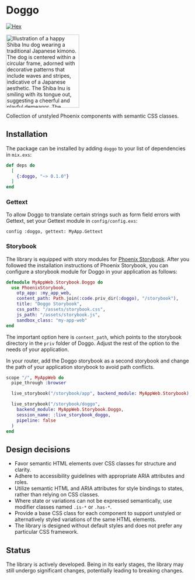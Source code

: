 # Doggo

[![Hex](https://img.shields.io/hexpm/v/doggo)](https://hex.pm/packages/doggo)

<img src="https://github.com/woylie/doggo/raw/main/doggo.png" alt="Illustration of a happy Shiba Inu dog wearing a traditional Japanese kimono. The dog is centered within a circular frame, adorned with decorative patterns that include waves and stripes, indicative of a Japanese aesthetic. The Shiba Inu is smiling with its tongue out, suggesting a cheerful and playful demeanor. The kimono features bold red and white accents, complementing the dog's tan and white fur." width="200"/>

Collection of unstyled Phoenix components with semantic CSS classes.

## Installation

The package can be installed by adding `doggo` to your list of dependencies in
`mix.exs`:

```elixir
def deps do
  [
    {:doggo, "~> 0.1.0"}
  ]
end
```

### Gettext

To allow Doggo to translate certain strings such as form field errors with
Gettext, set your Gettext module in `config/config.exs`:

    config :doggo, gettext: MyApp.Gettext

### Storybook

The library is equipped with story modules for
[Phoenix Storybook](https://hex.pm/packages/phoenix_storybook). After you
followed the installation instructions of Phoenix Storybook, you can configure a
storybook module for Doggo in your application as follows:

```elixir
defmodule MyAppWeb.Storybook.Doggo do
  use PhoenixStorybook,
    otp_app: :my_app_web,
    content_path: Path.join(:code.priv_dir(:doggo), "/storybook"),
    title: "Doggo Storybook",
    css_path: "/assets/storybook.css",
    js_path: "/assets/storybook.js",
    sandbox_class: "my-app-web"
end
```

The important option here is `content_path`, which points to the storybook
directory in the `priv` folder of Doggo. Adjust the rest of the option to the
needs of your application.

In your router, add the Doggo storybook as a second storybook and change the
path of your application storybook to avoid path conflicts.

```elixir
scope "/", MyAppWeb do
  pipe_through :browser

  live_storybook("/storybook/app", backend_module: MyAppWeb.Storybook)

  live_storybook("/storybook/doggo",
    backend_module: MyAppWeb.Storybook.Doggo,
    session_name: :live_storybook_doggo,
    pipeline: false
  )
end
```

## Design decisions

- Favor semantic HTML elements over CSS classes for structure and clarity.
- Adhere to accessibility guidelines with appropriate ARIA attributes and roles.
- Utilize semantic HTML and ARIA attributes for style bindings to states, rather
  than relying on CSS classes.
- Where state or variations can not be expressed semantically, use modifier
  classes named `.is-*` or `.has-*`.
- Provide a base CSS class for each component to support unstyled or
  alternatively styled variations of the same HTML elements.
- The library is designed without default styles and does not prefer any
  particular CSS framework.

## Status

The library is actively developed. Being in its early stages, the library may
still undergo significant changes, potentially leading to breaking changes.
